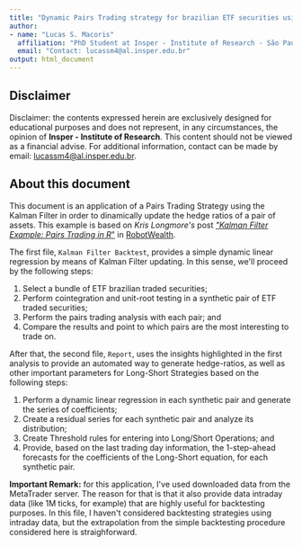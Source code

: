 ```yaml
---
title: "Dynamic Pairs Trading strategy for brazilian ETF securities using the Kalman Filter"
author: 
- name: "Lucas S. Macoris"
  affiliation: "PhD Student at Insper - Institute of Research - São Paulo - Brazil"
  email: "Contact: lucassm4@al.insper.edu.br"
output: html_document
---
```



## Disclaimer

Disclaimer: the contents expressed herein are exclusively designed for educational purposes and does not represent, in any circumstances, the opinion of **Insper - Institute of Research**. This content should not be viewed as a financial advise. For additional information, contact can be made by email: lucassm4@al.insper.edu.br.

## **About this document**

This document is an application of a Pairs Trading Strategy using the Kalman Filter in order to dinamically update the hedge ratios of a pair of assets. This example is based on *Kris Longmore's* post [*"Kalman Filter Example: Pairs Trading in R*"](https://robotwealth.com/kalman-filter-pairs-trading-r/) in [RobotWealth](https://robotwealth.com/).

The first file, `Kalman Filter Backtest`, provides a simple dynamic linear regression by means of Kalman Filter updating. In this sense, we'll proceed by the following steps:

1. Select a bundle of ETF brazilian traded securities;
2. Perform cointegration and unit-root testing in a synthetic pair of ETF traded securities;
3. Perform the pairs trading analysis with each pair; and
4. Compare the results and point to which pairs are the most interesting to trade on.

After that, the second file, `Report`, uses the insights highlighted in the first analysis to provide an automated way to generate hedge-ratios, as well as other important parameters for Long-Short Strategies based on the following steps:

1. Perform a dynamic linear regression in each synthetic pair and generate the series of coefficients;
2. Create a residual series for each synthetic pair and analyze its distribution;
3. Create Threshold rules for entering into Long/Short Operations; and
4. Provide, based on the last trading day information, the 1-step-ahead forecasts for the coefficients of the Long-Short equation, for each synthetic pair.

**Important Remark:** for this application, I've used downloaded data from the MetaTrader server. The reason for that is that it also provide data intraday data (like 1M ticks, for example) that are highly useful for backtesting purposes. In this file, I haven't considered backtesting strategies using intraday data, but the extrapolation from the simple backtesting procedure considered here is straighforward.
